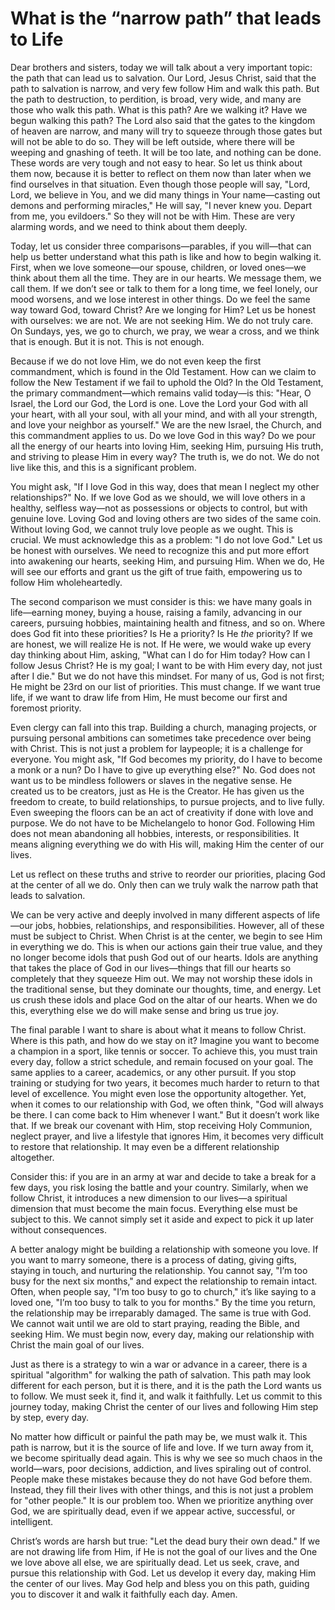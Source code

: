 # What is the “narrow path” that leads to Life

Dear brothers and sisters, today we will talk about a very important topic: the path that can lead us to salvation. Our Lord, Jesus Christ, said that the path to salvation is narrow, and very few follow Him and walk this path. But the path to destruction, to perdition, is broad, very wide, and many are those who walk this path. What is this path? Are we walking it? Have we begun walking this path? The Lord also said that the gates to the kingdom of heaven are narrow, and many will try to squeeze through those gates but will not be able to do so. They will be left outside, where there will be weeping and gnashing of teeth. It will be too late, and nothing can be done. These words are very tough and not easy to hear. So let us think about them now, because it is better to reflect on them now than later when we find ourselves in that situation. Even though those people will say, "Lord, Lord, we believe in You, and we did many things in Your name—casting out demons and performing miracles," He will say, "I never knew you. Depart from me, you evildoers." So they will not be with Him. These are very alarming words, and we need to think about them deeply.

Today, let us consider three comparisons—parables, if you will—that can help us better understand what this path is like and how to begin walking it. First, when we love someone—our spouse, children, or loved ones—we think about them all the time. They are in our hearts. We message them, we call them. If we don’t see or talk to them for a long time, we feel lonely, our mood worsens, and we lose interest in other things. Do we feel the same way toward God, toward Christ? Are we longing for Him? Let us be honest with ourselves: we are not. We are not seeking Him. We do not truly care. On Sundays, yes, we go to church, we pray, we wear a cross, and we think that is enough. But it is not. This is not enough.

Because if we do not love Him, we do not even keep the first commandment, which is found in the Old Testament. How can we claim to follow the New Testament if we fail to uphold the Old? In the Old Testament, the primary commandment—which remains valid today—is this: "Hear, O Israel, the Lord our God, the Lord is one. Love the Lord your God with all your heart, with all your soul, with all your mind, and with all your strength, and love your neighbor as yourself." We are the new Israel, the Church, and this commandment applies to us. Do we love God in this way? Do we pour all the energy of our hearts into loving Him, seeking Him, pursuing His truth, and striving to please Him in every way? The truth is, we do not. We do not live like this, and this is a significant problem. 

You might ask, "If I love God in this way, does that mean I neglect my other relationships?" No. If we love God as we should, we will love others in a healthy, selfless way—not as possessions or objects to control, but with genuine love. Loving God and loving others are two sides of the same coin. Without loving God, we cannot truly love people as we ought. This is crucial. We must acknowledge this as a problem: "I do not love God." Let us be honest with ourselves. We need to recognize this and put more effort into awakening our hearts, seeking Him, and pursuing Him. When we do, He will see our efforts and grant us the gift of true faith, empowering us to follow Him wholeheartedly.

The second comparison we must consider is this: we have many goals in life—earning money, buying a house, raising a family, advancing in our careers, pursuing hobbies, maintaining health and fitness, and so on. Where does God fit into these priorities? Is He a priority? Is He *the* priority? If we are honest, we will realize He is not. If He were, we would wake up every day thinking about Him, asking, "What can I do for Him today? How can I follow Jesus Christ? He is my goal; I want to be with Him every day, not just after I die." But we do not have this mindset. For many of us, God is not first; He might be 23rd on our list of priorities. This must change. If we want true life, if we want to draw life from Him, He must become our first and foremost priority. 

Even clergy can fall into this trap. Building a church, managing projects, or pursuing personal ambitions can sometimes take precedence over being with Christ. This is not just a problem for laypeople; it is a challenge for everyone. You might ask, "If God becomes my priority, do I have to become a monk or a nun? Do I have to give up everything else?" No. God does not want us to be mindless followers or slaves in the negative sense. He created us to be creators, just as He is the Creator. He has given us the freedom to create, to build relationships, to pursue projects, and to live fully. Even sweeping the floors can be an act of creativity if done with love and purpose. We do not have to be Michelangelo to honor God. Following Him does not mean abandoning all hobbies, interests, or responsibilities. It means aligning everything we do with His will, making Him the center of our lives. 

Let us reflect on these truths and strive to reorder our priorities, placing God at the center of all we do. Only then can we truly walk the narrow path that leads to salvation.

We can be very active and deeply involved in many different aspects of life—our jobs, hobbies, relationships, and responsibilities. However, all of these must be subject to Christ. When Christ is at the center, we begin to see Him in everything we do. This is when our actions gain their true value, and they no longer become idols that push God out of our hearts. Idols are anything that takes the place of God in our lives—things that fill our hearts so completely that they squeeze Him out. We may not worship these idols in the traditional sense, but they dominate our thoughts, time, and energy. Let us crush these idols and place God on the altar of our hearts. When we do this, everything else we do will make sense and bring us true joy.

The final parable I want to share is about what it means to follow Christ. Where is this path, and how do we stay on it? Imagine you want to become a champion in a sport, like tennis or soccer. To achieve this, you must train every day, follow a strict schedule, and remain focused on your goal. The same applies to a career, academics, or any other pursuit. If you stop training or studying for two years, it becomes much harder to return to that level of excellence. You might even lose the opportunity altogether. Yet, when it comes to our relationship with God, we often think, "God will always be there. I can come back to Him whenever I want." But it doesn’t work like that. If we break our covenant with Him, stop receiving Holy Communion, neglect prayer, and live a lifestyle that ignores Him, it becomes very difficult to restore that relationship. It may even be a different relationship altogether.

Consider this: if you are in an army at war and decide to take a break for a few days, you risk losing the battle and your country. Similarly, when we follow Christ, it introduces a new dimension to our lives—a spiritual dimension that must become the main focus. Everything else must be subject to this. We cannot simply set it aside and expect to pick it up later without consequences.

A better analogy might be building a relationship with someone you love. If you want to marry someone, there is a process of dating, giving gifts, staying in touch, and nurturing the relationship. You cannot say, "I’m too busy for the next six months," and expect the relationship to remain intact. Often, when people say, "I’m too busy to go to church," it’s like saying to a loved one, "I’m too busy to talk to you for months." By the time you return, the relationship may be irreparably damaged. The same is true with God. We cannot wait until we are old to start praying, reading the Bible, and seeking Him. We must begin now, every day, making our relationship with Christ the main goal of our lives.

Just as there is a strategy to win a war or advance in a career, there is a spiritual "algorithm" for walking the path of salvation. This path may look different for each person, but it is there, and it is the path the Lord wants us to follow. We must seek it, find it, and walk it faithfully. Let us commit to this journey today, making Christ the center of our lives and following Him step by step, every day.

No matter how difficult or painful the path may be, we must walk it. This path is narrow, but it is the source of life and love. If we turn away from it, we become spiritually dead again. This is why we see so much chaos in the world—wars, poor decisions, addiction, and lives spiraling out of control. People make these mistakes because they do not have God before them. Instead, they fill their lives with other things, and this is not just a problem for "other people." It is our problem too. When we prioritize anything over God, we are spiritually dead, even if we appear active, successful, or intelligent. 

Christ’s words are harsh but true: "Let the dead bury their own dead." If we are not drawing life from Him, if He is not the goal of our lives and the One we love above all else, we are spiritually dead. Let us seek, crave, and pursue this relationship with God. Let us develop it every day, making Him the center of our lives. May God help and bless you on this path, guiding you to discover it and walk it faithfully each day. Amen.

